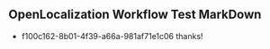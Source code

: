 ## OpenLocalization Workflow Test MarkDown
* f100c162-8b01-4f39-a66a-981af71e1c06 thanks!

<!--HONumber=Aug16_HO3-->


